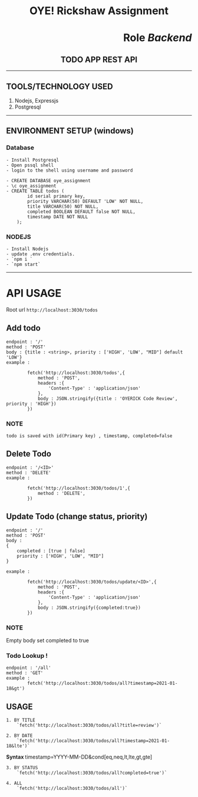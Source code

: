 
# <center> OYE! Rickshaw Assignment</center> #
# <p align = "right" > Role <i> Backend </i> </p> # 
## <center> TODO APP REST API ###

---
## TOOLS/TECHNOLOGY USED ##
1. Nodejs, Expressjs
2. Postgresql

---

## ENVIRONMENT SETUP (windows)
### Database 
	- Install Postgresql
	- Open pssql shell
	- login to the shell using username and password
	
	- CREATE DATABASE oye_assignment
	- \c oye_assignment
	- CREATE TABLE todos (
			id serial primary key,
			priority VARCHAR(50) DEFAULT 'LOW' NOT NULL,
			title VARCHAR(50) NOT NULL, 
			completed BOOLEAN DEFAULT false NOT NULL, 
			timestamp DATE NOT NULL
		);



### NODEJS
	- Install Nodejs
	- update .env credentials.
	- `npm i `
	- `npm start`


---
# API USAGE
   Root url `http://localhost:3030/todos`
 
##  Add todo
	endpoint : '/'
	method : 'POST'
	body : {title : <string>, priority : ['HIGH', 'LOW', "MID"] default 'LOW'}
	example :

			fetch('http://localhost:3030/todos',{
				method : 'POST',
				headers :{
					'Content-Type' : 'application/json'
				},
				body : JSON.stringify({title : 'OYERICK Code Review', priority : 'HIGH'})
			})
		

### NOTE 
    todo is saved with id(Primary key) , timestamp, completed=false


## Delete Todo
	endpoint : '/<ID>'
	method : 'DELETE'
	example :

			fetch('http://localhost:3030/todos/1',{
				method : 'DELETE',
			})
		

## Update Todo (change status, priority)
	endpoint : '/'
	method : 'POST'
	body :
	{
		completed : [true | false] 
		priority : ['HIGH', 'LOW', "MID"]
	}	
	
	example :
		
			fetch('http://localhost:3030/todos/update/<ID>',{
				method : 'POST',
				headers :{
					'Content-Type' : 'application/json'
				},
				body : JSON.stringify({completed:true})
			})
		

### NOTE
Empty body set completed to true


### Todo Lookup ! 
	endpoint : '/all'
	method : 'GET'
	example :
			fetch('http://localhost:3030/todos/all?timestamp=2021-01-18&gt')

## USAGE
	
	1. BY TITLE
		`fetch('http://localhost:3030/todos/all?title=review')`

	2. BY DATE
		`fetch('http://localhost:3030/todos/all?timestamp=2021-01-18&lte')`

<b> Syntax </b>  timestamp=YYYY-MM-DD&cond[eq,neq,lt,lte,gt,gte]

	3. BY STATUS
		`fetch('http://localhost:3030/todos/all?completed=true')`

	4. ALL
		`fetch('http://localhost:3030/todos/all')`




